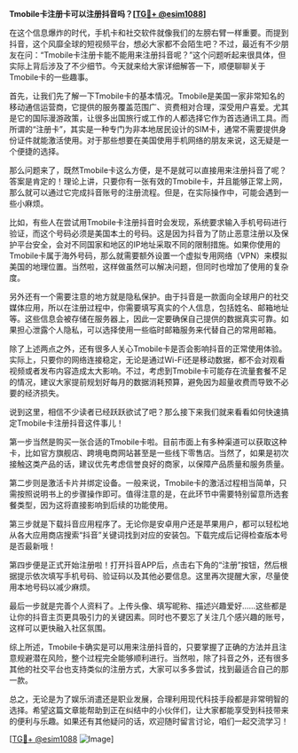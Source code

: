 **Tmobile卡注册卡可以注册抖音吗？[[TG💪+ @esim1088](https://t.me/s/esim1088)]**

在这个信息爆炸的时代，手机卡和社交软件就像我们的左膀右臂一样重要。而提到抖音，这个风靡全球的短视频平台，想必大家都不会陌生吧？不过，最近有不少朋友在问：“Tmobile卡注册卡能不能用来注册抖音呢？”这个问题听起来很具体，但实际上背后涉及了不少细节。今天就来给大家详细解答一下，顺便聊聊关于Tmobile卡的一些趣事。

首先，让我们先了解一下Tmobile卡的基本情况。Tmobile是美国一家非常知名的移动通信运营商，它提供的服务覆盖范围广、资费相对合理，深受用户喜爱。尤其是它的国际漫游政策，让很多出国旅行或工作的人都选择它作为首选通讯工具。而所谓的“注册卡”，其实是一种专门为非本地居民设计的SIM卡，通常不需要提供身份证件就能激活使用。对于那些想要在美国使用手机网络的朋友来说，这无疑是一个便捷的选择。

那么问题来了，既然Tmobile卡这么方便，是不是就可以直接用来注册抖音了呢？答案是肯定的！理论上讲，只要你有一张有效的Tmobile卡，并且能够正常上网，那么就可以通过它完成抖音账号的注册流程。但是，在实际操作中，可能会遇到一些小麻烦。

比如，有些人在尝试用Tmobile卡注册抖音时会发现，系统要求输入手机号码进行验证，而这个号码必须是美国本土的号码。这是因为抖音为了防止恶意注册以及保护平台安全，会对不同国家和地区的IP地址采取不同的限制措施。如果你使用的Tmobile卡属于海外号码，那么就需要额外设置一个虚拟专用网络（VPN）来模拟美国的地理位置。当然啦，这样做虽然可以解决问题，但同时也增加了使用的复杂度。

另外还有一个需要注意的地方就是隐私保护。由于抖音是一款面向全球用户的社交媒体应用，所以在注册过程中，你需要填写真实的个人信息，包括姓名、邮箱地址等。这些信息会被存储在服务器上，因此一定要确保自己提供的数据真实可靠。如果担心泄露个人隐私，可以选择使用一些临时邮箱服务来代替自己的常用邮箱。

除了上述两点之外，还有很多人关心Tmobile卡是否会影响抖音的正常使用体验。实际上，只要你的网络连接稳定，无论是通过Wi-Fi还是移动数据，都不会对观看视频或者发布内容造成太大影响。不过，考虑到Tmobile卡可能存在流量套餐不足的情况，建议大家提前规划好每月的数据消耗预算，避免因为超量收费而导致不必要的经济损失。

说到这里，相信不少读者已经跃跃欲试了吧？那么接下来我们就来看看如何快速搞定Tmobile卡注册抖音这件事儿！

第一步当然是购买一张合适的Tmobile卡啦。目前市面上有多种渠道可以获取这种卡，比如官方旗舰店、跨境电商网站甚至是一些线下零售店。当然了，如果是初次接触这类产品的话，建议优先考虑信誉良好的商家，以保障产品质量和服务质量。

第二步则是激活卡片并绑定设备。一般来说，Tmobile卡的激活过程相当简单，只需按照说明书上的步骤操作即可。值得注意的是，在此环节中需要特别留意所选套餐类型，因为这将直接影响到后续的功能使用。

第三步就是下载抖音应用程序了。无论你是安卓用户还是苹果用户，都可以轻松地从各大应用商店搜索“抖音”关键词找到对应的安装包。下载完成后记得检查版本号是否最新哦！

第四步便是正式开始注册啦！打开抖音APP后，点击右下角的“注册”按钮，然后根据提示依次填写手机号码、验证码以及其他必要信息。这里再次提醒大家，尽量使用本地号码以减少麻烦。

最后一步就是完善个人资料了。上传头像、填写昵称、描述兴趣爱好……这些都是让你的抖音主页更具吸引力的关键因素。同时也不要忘了关注几个感兴趣的账号，这样可以更快融入社区氛围。

综上所述，Tmobile卡确实是可以用来注册抖音的，只要掌握了正确的方法并且注意规避潜在风险，整个过程完全能够顺利进行。当然啦，除了抖音之外，还有很多其他的社交平台也支持类似的注册方式，大家可以多多尝试，找到最适合自己的那一款。

总之，无论是为了娱乐消遣还是职业发展，合理利用现代科技手段都是非常明智的选择。希望这篇文章能帮助到正在纠结中的小伙伴们，让大家都能享受到科技带来的便利与乐趣。如果还有其他疑问的话，欢迎随时留言讨论，咱们一起交流学习！

[[TG💪+ @esim1088](https://t.me/s/esim1088) ![Image](https://i.postimg.cc/4NQfJmqS/Snipaste-2025-05-13-00-14-12.png)]